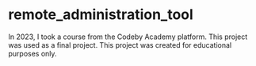 # remote_administration_tool
In 2023, I took a course from the Codeby Academy platform. This project was used as a final project. This project was created for educational purposes only.